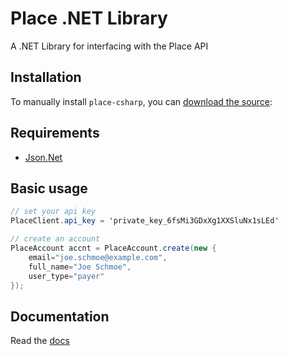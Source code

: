 # Place .NET Library

A .NET Library for interfacing with the Place API

## Installation

To manually install `place-csharp`, you can [download the source](https://github.com/placepay/place-csharp/zipball/master):

## Requirements

- [Json.Net](https://www.newtonsoft.com/json)

## Basic usage

```csharp
// set your api key
PlaceClient.api_key = 'private_key_6fsMi3GDxXg1XXSluNx1sLEd'

// create an account
PlaceAccount accnt = PlaceAccount.create(new {
	email="joe.schmoe@example.com",
	full_name="Joe Schmoe",
	user_type="payer"
});
```

## Documentation
Read the [docs](https://developer.placepay.com/?csharp)
